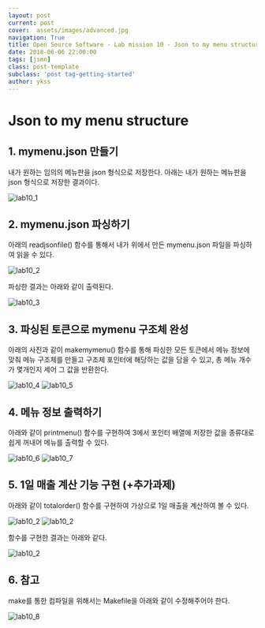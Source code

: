 ```yaml
---
layout: post
current: post
cover:  assets/images/advanced.jpg
navigation: True
title: Open Source Software - Lab mission 10 - Json to my menu structure
date: 2018-06-06 22:00:00
tags: [jsmn]
class: post-template
subclass: 'post tag-getting-started'
author: ykss
---
```


# Json to my menu structure



## 1. mymenu.json 만들기 
 
내가 원하는 임의의 메뉴판을 json 형식으로 저장한다.
아래는 내가 원하는 메뉴판을 json 형식으로 저장한 결과이다.

![lab10_1](/assets/images/lab10_1.png)


## 2. mymenu.json 파싱하기

아래의 readjsonfile() 함수를 통해서 내가 위에서 만든 mymenu.json 파일을 파싱하여 읽을 수 있다.

![lab10_2](/assets/images/lab10_2.png)

파싱한 결과는 아래와 같이 출력된다.

![lab10_3](/assets/images/lab10_3.png)


## 3. 파싱된 토큰으로 mymenu 구조체 완성

아래의 사진과 같이 makemymenu() 함수를 통해 파싱한 모든 토큰에서 메뉴 정보에 맞춰 메뉴 구조체를 만들고 구조체 포인터에 해당하는 값을 담을 수 있고, 총 메뉴 개수가 몇개인지 세어 그 값을 반환한다. 

![lab10_4](/assets/images/lab10_4.png)
![lab10_5](/assets/images/lab10_5.png)


## 4. 메뉴 정보 출력하기

아래와 같이 printmenu() 함수를 구현하여 3에서 포인터 배열에 저장한 값을 종류대로 쉽게 꺼내어 메뉴를 출력할 수 있다.

![lab10_6](/assets/images/lab10_7.png)
![lab10_7](/assets/images/lab10_6.png)


## 5. 1일 매출 계산 기능 구현 (+추가과제)

아래와 같이 totalorder() 함수를 구현하여 가상으로 1일 매출을 계산하여 볼 수 있다.

![lab10_2](/assets/images/lab10_9.png)
![lab10_2](/assets/images/lab10_10.png)

함수를 구현한 결과는 아래와 같다.

![lab10_2](/assets/images/lab10_11.png)


## 6. 참고

make를 통한 컴파일을 위해서는 Makefile을 아래와 같이 수정해주어야 한다.

![lab10_8](/assets/images/lab10_8.png)